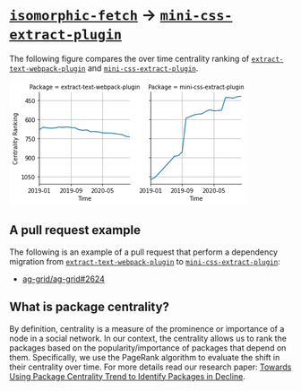 # [`isomorphic-fetch`](https://www.npmjs.com/package/extract-text-webpack-plugin) -> [`mini-css-extract-plugin`](https://www.npmjs.com/package/mini-css-extract-plugin)

The following figure compares the over time centrality ranking of [`extract-text-webpack-plugin`](https://www.npmjs.com/package/extract-text-webpack-plugin) and [`mini-css-extract-plugin`](https://www.npmjs.com/package/mini-css-extract-plugin).

![the centrality of extract-text-webpack-plugin and mini-css-extract-plugin](../figs/extract-text-webpack-plugin_mini-css-extract-plugin.png)

## A pull request example

The following is an example of a pull request that perform a dependency migration from [`extract-text-webpack-plugin`](https://www.npmjs.com/package/extract-text-webpack-plugin) to [`mini-css-extract-plugin`](https://www.npmjs.com/package/mini-css-extract-plugin):

- [ag-grid/ag-grid#2624](https://github.com/ag-grid/ag-grid/pull/2624)

## What is package centrality?

By definition, centrality is a measure of the prominence or importance of a node in a social network.
In our context, the centrality allows us to rank the packages based on the popularity/importance of packages that depend on them.
Specifically, we use the PageRank algorithm to evaluate the shift in their centrality over time.
For more details read our research paper: [Towards Using Package Centrality Trend to Identify Packages in Decline](https://arxiv.org/abs/2107.10168).
